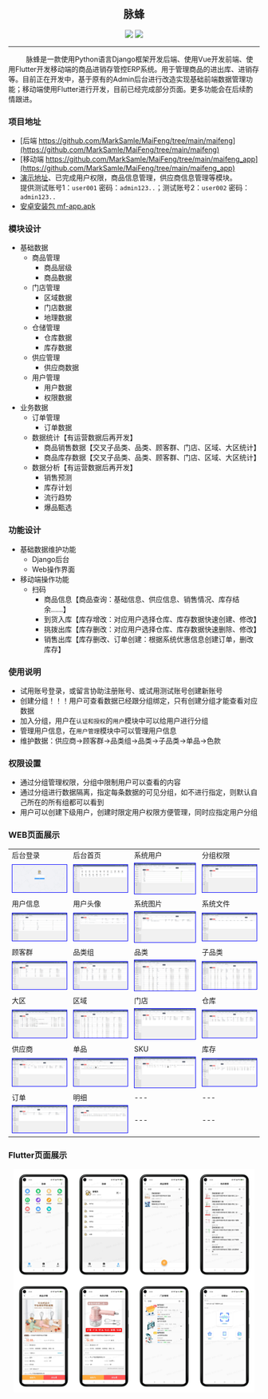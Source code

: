 <div style="text-align: center;">

## 脉蜂

[![](https://img.shields.io/badge/MaiFeng-V1.0.0-gray.svg?longCache=true&colorB=orange)](https://github.com/MarkSamle/MaiFeng) [![](https://img.shields.io/badge/MaiFengDoc-EN-gray.svg?longCache=true&colorB=green)](README-EN.md)
</div>

---

&nbsp;&nbsp;&nbsp;&nbsp;&nbsp;&nbsp;&nbsp;&nbsp;
脉蜂是一款使用Python语言Django框架开发后端、使用Vue开发前端、使用Flutter开发移动端的商品进销存管控ERP系统。用于管理商品的进出库、进销存等。目前正在开发中，基于原有的Admin后台进行改造实现基础前端数据管理功能；移动端使用Flutter进行开发，目前已经完成部分页面。更多功能会在后续酌情跟进。


### 项目地址
+ [后端 https://github.com/MarkSamle/MaiFeng/tree/main/maifeng](https://github.com/MarkSamle/MaiFeng/tree/main/maifeng)
+ [移动端 https://github.com/MarkSamle/MaiFeng/tree/main/maifeng_app](https://github.com/MarkSamle/MaiFeng/tree/main/maifeng_app)
+ [演示地址](http://106.13.1.2:82/)、已完成用户权限，商品信息管理，供应商信息管理等模块。<br>提供测试账号1：`user001` 密码：`admin123..`；测试账号2：`user002` 密码：`admin123..`
+ [安卓安装包 mf-app.apk](./mf-app.apk)

### 模块设计
+ 基础数据
	+ 商品管理
		+ 商品层级
		+ 商品数据
	+ 门店管理
		+ 区域数据
		+ 门店数据
		+ 地理数据
	+ 仓储管理
		+ 仓库数据
		+ 库存数据
	+ 供应管理
		+ 供应商数据
	+ 用户管理
		+ 用户数据
		+ 权限数据
+ 业务数据
	+ 订单管理
		+ 订单数据
	+ 数据统计【有运营数据后再开发】
		+ 商品销售数据【交叉子品类、品类、顾客群、门店、区域、大区统计】
		+ 商品库存数据【交叉子品类、品类、顾客群、门店、区域、大区统计】
	+ 数据分析【有运营数据后再开发】
		+ 销售预测
		+ 库存计划
		+ 流行趋势
		+ 爆品甄选

### 功能设计
+ 基础数据维护功能
	+ Django后台
	+ Web操作界面
+ 移动端操作功能
	+ 扫码
		+ 商品信息【商品查询：基础信息、供应信息、销售情况、库存结余……】
		+ 到货入库【库存增改：对应用户选择仓库、库存数据快速创建、修改】
		+ 挑拨出库【库存删改：对应用户选择仓库、库存数据快速删除、修改】
		+ 销售出库【库存删改、订单创建：根据系统优惠信息创建订单，删改库存】

### 使用说明
+ 试用账号登录，或留言协助注册账号、或试用测试账号创建新账号
+ 创建分组！！！用户可查看数据已经跟分组绑定，只有创建分组才能查看对应数据
+ 加入分组，用户在`认证和授权`的`用户`模块中可以给用户进行分组
+ 管理用户信息，在`用户管理`模块中可以管理用户信息
+ 维护数据：供应商→顾客群→品类组→品类→子品类→单品→色款

### 权限设置
+ 通过分组管理权限，分组中限制用户可以查看的内容
+ 通过分组进行数据隔离，指定每条数据的可见分组，如不进行指定，则默认自己所在的所有组都可以看到
+ 用户可以创建下级用户，创建时限定用户权限方便管理，同时应指定用户分组

### WEB页面展示

|||||
|---|---|---|---|
|后台登录|后台首页|系统用户|分组权限|
|<img src="./images/2022-02-23_104715_228030.png" style="border:1px solid blue;">|<img src="./images/2022-02-23_104806_553609.png" style="border:1px solid blue;">|<img src="./images/2022-02-23_105902_770099.png" style="border:1px solid blue;">|<img src="./images/2022-02-23_105922_667364.png" style="border:1px solid blue;">|
|用户信息|用户头像|系统图片|系统文件|
|<img src="./images/2022-02-23_105818_389876.png" style="border:1px solid blue;">|<img src="./images/2022-02-23_105839_717677.png" style="border:1px solid blue;">|<img src="./images/2022-02-23_105728_684093.png" style="border:1px solid blue;">|<img src="./images/2022-02-23_105747_724936.png" style="border:1px solid blue;">|
|顾客群|品类组|品类|子品类|
|<img src="./images/2022-02-23_104924_165795.png" style="border:1px solid blue;">|<img src="./images/2022-02-23_104951_023972.png" style="border:1px solid blue;">|<img src="./images/2022-02-23_105110_154368.png" style="border:1px solid blue;">|<img src="./images/2022-02-23_105148_699313.png" style="border:1px solid blue;">|
|大区|区域|门店|仓库|
|<img src="./images/2022-02-23_105322_810683.png" style="border:1px solid blue;">|<img src="./images/2022-02-23_105346_109170.png" style="border:1px solid blue;">|<img src="./images/2022-02-23_105412_278188.png" style="border:1px solid blue;">|<img src="./images/2022-02-23_105437_955998.png" style="border:1px solid blue;">|
|供应商|单品|SKU|库存|
|<img src="./images/2022-02-23_104856_108560.png" style="border:1px solid blue;">|<img src="./images/2022-02-23_105217_870980.png" style="border:1px solid blue;">|<img src="./images/2022-02-23_105245_882948.png" style="border:1px solid blue;">|<img src="./images/2022-02-23_105501_651423.png" style="border:1px solid blue;">|
|订单|明细|---|---|
|<img src="./images/2022-02-23_105534_587168.png" style="border:1px solid blue;">|<img src="./images/2022-02-23_105556_081471.png" style="border:1px solid blue;">|---|---|

### Flutter页面展示
<div style="display:flex;justify-content:center;align-items:center;">
<img src="./images/flutter_app_page1.png" width="24%" title="工作台">
<img src="./images/flutter_app_page2.png" width="24%" title="个人主页">
<img src="./images/flutter_app_page4.png" width="24%" title="商品列表">
<img src="./images/flutter_app_page5.png" width="24%" title="色码列表">
</div>
<div style="display:flex;justify-content:center;align-items:center;">
<img src="./images/flutter_app_page6.png" width="24%" title="商品详情">
<img src="./images/flutter_app_page7.png" width="24%" title="色码详情">
<img src="./images/flutter_app_page8.png" width="24%" title="门店列表">
<img src="./images/flutter_app_page9.png" width="24%" title="扫码购物车">
</div>